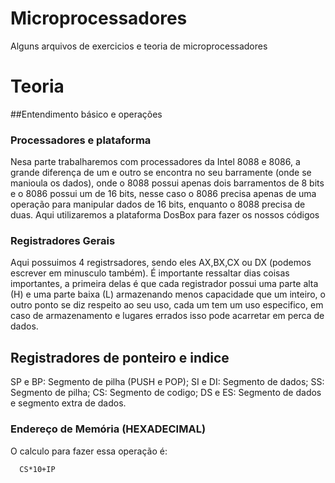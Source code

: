 # Microprocessadores
Alguns arquivos de exercicios e teoria de microprocessadores

# Teoria

##Entendimento básico e operações

### Processadores e plataforma


   Nesa parte trabalharemos com processadores da Intel 8088 e 8086, a grande diferença de um e outro se encontra no seu barramente (onde se manioula os dados), onde o 8088 possui apenas dois barramentos de 8 bits e o 8086 possui um de 16 bits, nesse caso o 8086 precisa apenas de uma operação para manipular dados de 16 bits, enquanto o 8088 precisa de duas. Aqui utilizaremos a plataforma DosBox para fazer os nossos códigos

### Registradores Gerais

   Aqui possuimos 4 registrsadores, sendo eles AX,BX,CX ou DX (podemos escrever em minusculo também). É importante ressaltar dias coisas importantes, a primeira delas é que cada registrador possui uma parte alta (H) e uma parte baixa (L) armazenando menos capacidade que um inteiro, o outro ponto se diz respeito ao seu uso, cada um tem um uso especifico, em caso de armazenamento e lugares errados isso pode acarretar em perca de dados.
   
## Registradores de ponteiro e indice

   SP e BP: Segmento de pilha (PUSH e POP);
   SI e DI: Segmento de dados;
   SS: Segmento de pilha;
   CS: Segmento de codigo;
   DS e ES: Segmento de dados e segmento extra de dados.
   
 ### Endereço de Memória (HEXADECIMAL)
    
   O calculo para fazer essa operação é: 
   
      CS*10+IP
